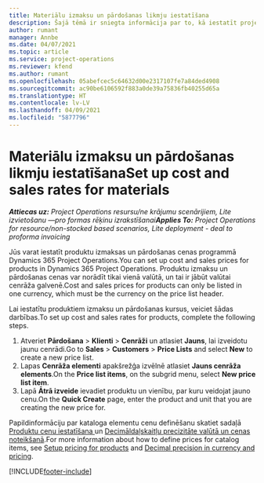 ```yaml
---
title: Materiālu izmaksu un pārdošanas likmju iestatīšana
description: Šajā tēmā ir sniegta informācija par to, kā iestatīt projektu materiālos izmantoto izmaksu un pārdošanas kursus.
author: rumant
manager: Annbe
ms.date: 04/07/2021
ms.topic: article
ms.service: project-operations
ms.reviewer: kfend
ms.author: rumant
ms.openlocfilehash: 05abefcec5c64632d00e2317107fe7a84ded4908
ms.sourcegitcommit: ac90be6106592f883a0de39a75836fb40255d65a
ms.translationtype: HT
ms.contentlocale: lv-LV
ms.lasthandoff: 04/09/2021
ms.locfileid: "5877796"
---
```

# <a name="set-up-cost-and-sales-rates-for-materials"></a><span data-ttu-id="145b9-103">Materiālu izmaksu un pārdošanas likmju iestatīšana</span><span class="sxs-lookup"><span data-stu-id="145b9-103">Set up cost and sales rates for materials</span></span>

<span data-ttu-id="145b9-104">_**Attiecas uz:** Project Operations resursu/ne krājumu scenārijiem, Lite izvietošanu —pro formas rēķinu izrakstīšanai_</span><span class="sxs-lookup"><span data-stu-id="145b9-104">_**Applies To:** Project Operations for resource/non-stocked based scenarios, Lite deployment - deal to proforma invoicing_</span></span>

<span data-ttu-id="145b9-105">Jūs varat iestatīt produktu izmaksas un pārdošanas cenas programmā Dynamics 365 Project Operations.</span><span class="sxs-lookup"><span data-stu-id="145b9-105">You can set up cost and sales prices for products in Dynamics 365 Project Operations.</span></span> <span data-ttu-id="145b9-106">Produktu izmaksu un pārdošanas cenas var norādīt tikai vienā valūtā, un tai ir jābūt valūtai cenrāža galvenē.</span><span class="sxs-lookup"><span data-stu-id="145b9-106">Cost and sales prices for products can only be listed in one currency, which must be the currency on the price list header.</span></span>

<span data-ttu-id="145b9-107">Lai iestatītu produktiem izmaksu un pārdošanas kursus, veiciet šādas darbības.</span><span class="sxs-lookup"><span data-stu-id="145b9-107">To set up cost and sales rates for products, complete the following steps.</span></span> 

1. <span data-ttu-id="145b9-108">Atveriet **Pārdošana** > **Klienti** > **Cenrāži** un atlasiet **Jauns**, lai izveidotu jaunu cenrādi.</span><span class="sxs-lookup"><span data-stu-id="145b9-108">Go to **Sales** > **Customers** > **Price Lists** and select **New** to create a new price list.</span></span> 
2. <span data-ttu-id="145b9-109">Lapas **Cenrāža elementi** apakšrežģa izvēlnē atlasiet **Jauns cenrāža elements**.</span><span class="sxs-lookup"><span data-stu-id="145b9-109">On the **Price list items**, on the subgrid menu, select **New price list item**.</span></span> 
3. <span data-ttu-id="145b9-110">Lapā **Ātrā izveide** ievadiet produktu un vienību, par kuru veidojat jauno cenu.</span><span class="sxs-lookup"><span data-stu-id="145b9-110">On the **Quick Create** page, enter the product and unit that you are creating the new price for.</span></span>

<span data-ttu-id="145b9-111">Papildinformāciju par kataloga elementu cenu definēšanu skatiet sadaļā [Produktu cenu iestatīšana ](https://docs.microsoft.com/dynamics365/sales-enterprise/create-price-lists-price-list-items-define-pricing-products) un [Decimāldaļskaitļu precizitāte valūtā un cenas noteikšanā](https://docs.microsoft.com/dynamics365/sales-enterprise/decimal-precision-currency-pricing).</span><span class="sxs-lookup"><span data-stu-id="145b9-111">For more information about how to define prices for catalog items, see [Setup pricing for products](https://docs.microsoft.com/dynamics365/sales-enterprise/create-price-lists-price-list-items-define-pricing-products) and [Decimal precision in currency and pricing](https://docs.microsoft.com/dynamics365/sales-enterprise/decimal-precision-currency-pricing).</span></span>

[!INCLUDE[footer-include](../includes/footer-banner.md)]
